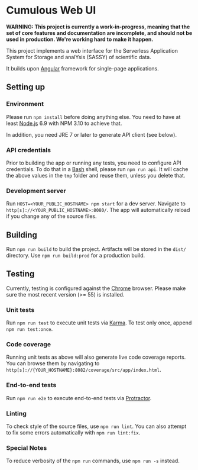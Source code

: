 # Cumulous Web UI

**WARNING: This project is currently a work-in-progress,
meaning that the set of core features and
documentation are incomplete, and should not be used
in production. We're working hard to make it happen.**

This project implements a web interface for
the Serverless Application System for Storage and analYsis (SASSY) of scientific data.

It builds upon [Angular](https://angular.io/) framework for single-page applications.

## Setting up

### Environment

Please run `npm install` before doing anything else. You need to have at least
[Node.js](https://nodejs.org) 6.9 with NPM 3.10 to achieve that.

In addition, you need JRE 7 or later to generate API client (see below).

### API credentials

Prior to building the app or running any tests, you need to configure API credentials.
To do that in a [Bash](https://www.gnu.org/software/bash/) shell,
please run `npm run api`. It will cache the above values in the `tmp` folder
and reuse them, unless you delete that.

### Development server
Run `HOST=<YOUR_PUBLIC_HOSTNAME> npm start` for a dev server.
Navigate to `http[s]://<YOUR_PUBLIC_HOSTNAME>:8080/`.
The app will automatically reload if you change any of the source files.

## Building

Run `npm run build` to build the project.
Artifacts will be stored in the `dist/` directory.
Use `npm run build:prod` for a production build.

## Testing

Currently, testing is configured against the [Chrome](https://www.google.com/chrome/) browser.
Please make sure the most recent version (>= 55) is installed.

### Unit tests

Run `npm run test` to execute unit tests via [Karma](https://karma-runner.github.io).
To test only once, append `npm run test:once`.

### Code coverage

Running unit tests as above will also generate live code coverage reports.
You can browse them by navigating to
`http[s]://{YOUR_HOSTNAME}:8082/coverage/src/app/index.html`.

### End-to-end tests

Run `npm run e2e` to execute end-to-end tests via [Protractor](http://www.protractortest.org/).

### Linting

To check style of the source files, use `npm run lint`.
You can also attempt to fix some errors automatically with `npm run lint:fix`.

### Special Notes

To reduce verbosity of the `npm run` commands, use `npm run -s` instead.
